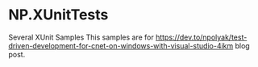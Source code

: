 # NP.XUnitTests
Several XUnit Samples
This samples are for https://dev.to/npolyak/test-driven-development-for-cnet-on-windows-with-visual-studio-4ikm blog post. 
